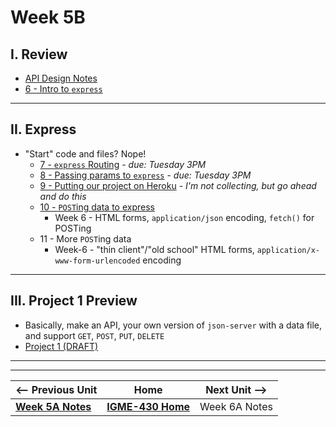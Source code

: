 # Week 5B

## I. Review
- [API Design Notes](../concepts/api-design.md)
- [6 - Intro to `express`](../exercises/6-intro-to-express.md)

---

## II. Express
- "Start" code and files? Nope!
  - [7 - `express` Routing](../exercises/7-express-routing.md) - *due: Tuesday 3PM*
  - [8 - Passing params to `express`](../exercises/8-passing-params-in-express.md) - *due: Tuesday 3PM*
  - [9 - Putting our project on Heroku](../exercises/9-putting-project-on-heroku.md)  - *I'm not collecting, but go ahead and do this*
  - [10 - `POST`ing data to express](../exercises/10-express-posting-data.md)
    - Week 6 - HTML forms, `application/json` encoding, `fetch()` for POSTing
  - 11 - More `POST`ing data
    - Week-6 - "thin client"/"old school" HTML forms, `application/x-www-form-urlencoded` encoding

---

## III. Project 1 Preview
- Basically, make an API, your own version of `json-server` with a data file, and support `GET`, `POST`, `PUT`, `DELETE`
- [Project 1 (DRAFT)](../projects/project-1.md)

---
---

| <-- Previous Unit | Home | Next Unit -->
| --- | --- | --- 
|   [**Week 5A Notes**](05A.md)  |  [**IGME-430 Home**](../) | Week 6A Notes
